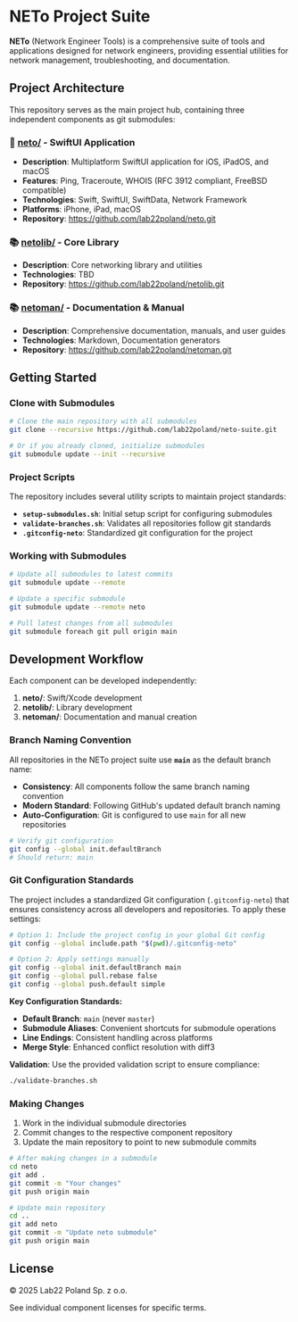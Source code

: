 # NETo Project Suite

**NETo** (Network Engineer Tools) is a comprehensive suite of tools and applications designed for network engineers, providing essential utilities for network management, troubleshooting, and documentation.

## Project Architecture

This repository serves as the main project hub, containing three independent components as git submodules:

### 🚀 [neto/](./neto) - SwiftUI Application
- **Description**: Multiplatform SwiftUI application for iOS, iPadOS, and macOS
- **Features**: Ping, Traceroute, WHOIS (RFC 3912 compliant, FreeBSD compatible)
- **Technologies**: Swift, SwiftUI, SwiftData, Network Framework
- **Platforms**: iPhone, iPad, macOS
- **Repository**: https://github.com/lab22poland/neto.git

### 📚 [netolib/](./netolib) - Core Library
- **Description**: Core networking library and utilities
- **Technologies**: TBD
- **Repository**: https://github.com/lab22poland/netolib.git

### 📚 [netoman/](./netoman) - Documentation & Manual
- **Description**: Comprehensive documentation, manuals, and user guides
- **Technologies**: Markdown, Documentation generators
- **Repository**: https://github.com/lab22poland/netoman.git

## Getting Started

### Clone with Submodules

```bash
# Clone the main repository with all submodules
git clone --recursive https://github.com/lab22poland/neto-suite.git

# Or if you already cloned, initialize submodules
git submodule update --init --recursive
```

### Project Scripts

The repository includes several utility scripts to maintain project standards:

- **`setup-submodules.sh`**: Initial setup script for configuring submodules
- **`validate-branches.sh`**: Validates all repositories follow git standards
- **`.gitconfig-neto`**: Standardized git configuration for the project

### Working with Submodules

```bash
# Update all submodules to latest commits
git submodule update --remote

# Update a specific submodule
git submodule update --remote neto

# Pull latest changes from all submodules
git submodule foreach git pull origin main
```

## Development Workflow

Each component can be developed independently:

1. **neto/**: Swift/Xcode development
2. **netolib/**: Library development
3. **netoman/**: Documentation and manual creation

### Branch Naming Convention

All repositories in the NETo project suite use **`main`** as the default branch name:
- **Consistency**: All components follow the same branch naming convention
- **Modern Standard**: Following GitHub's updated default branch naming
- **Auto-Configuration**: Git is configured to use `main` for all new repositories

```bash
# Verify git configuration
git config --global init.defaultBranch
# Should return: main
```

### Git Configuration Standards

The project includes a standardized Git configuration (`.gitconfig-neto`) that ensures consistency across all developers and repositories. To apply these settings:

```bash
# Option 1: Include the project config in your global Git config
git config --global include.path "$(pwd)/.gitconfig-neto"

# Option 2: Apply settings manually
git config --global init.defaultBranch main
git config --global pull.rebase false
git config --global push.default simple
```

**Key Configuration Standards:**
- **Default Branch**: `main` (never `master`)
- **Submodule Aliases**: Convenient shortcuts for submodule operations
- **Line Endings**: Consistent handling across platforms
- **Merge Style**: Enhanced conflict resolution with diff3

**Validation**: Use the provided validation script to ensure compliance:
```bash
./validate-branches.sh
```

### Making Changes

1. Work in the individual submodule directories
2. Commit changes to the respective component repository
3. Update the main repository to point to new submodule commits

```bash
# After making changes in a submodule
cd neto
git add .
git commit -m "Your changes"
git push origin main

# Update main repository
cd ..
git add neto
git commit -m "Update neto submodule"
git push origin main
```

## License

© 2025 Lab22 Poland Sp. z o.o.

See individual component licenses for specific terms.
